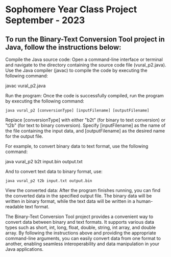 # Sophomere Year Class Project September - 2023


## To run the Binary-Text Conversion Tool project in Java, follow the instructions below:

Compile the Java source code: Open a command-line interface or terminal and navigate to the directory containing the source code file (vural_p2.java). Use the Java compiler (javac) to compile the code by executing the following command:

javac vural_p2.java

Run the program: Once the code is successfully compiled, run the program by executing the following command:


    java vural_p2 [conversionType] [inputFilename] [outputFilename]

Replace [conversionType] with either "b2t" (for binary to text conversion) or "t2b" (for text to binary conversion). Specify [inputFilename] as the name of the file containing the input data, and [outputFilename] as the desired name for the output file.

For example, to convert binary data to text format, use the following command:



java vural_p2 b2t input.bin output.txt

And to convert text data to binary format, use:


    java vural_p2 t2b input.txt output.bin

View the converted data: After the program finishes running, you can find the converted data in the specified output file. The binary data will be written in binary format, while the text data will be written in a human-readable text format.

The Binary-Text Conversion Tool project provides a convenient way to convert data between binary and text formats. It supports various data types such as short, int, long, float, double, string, int array, and double array. By following the instructions above and providing the appropriate command-line arguments, you can easily convert data from one format to another, enabling seamless interoperability and data manipulation in your Java applications.
